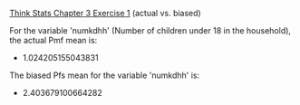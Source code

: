 [Think Stats Chapter 3 Exercise 1](http://greenteapress.com/thinkstats2/html/thinkstats2004.html#toc31) (actual vs. biased)

For the variable 'numkdhh' (Number of children under 18 in the household), the actual Pmf mean is:
+ 1.024205155043831

The biased Pfs mean for the variable 'numkdhh' is:
+ 2.403679100664282


